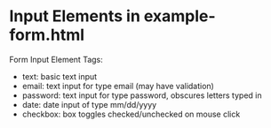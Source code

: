 # Input Elements in example-form.html

Form Input Element Tags:

* text: basic text input
* email: text input for type email (may have validation)
* password: text input for type password, obscures letters typed in
* date: date input of type mm/dd/yyyy
* checkbox: box toggles checked/unchecked on mouse click